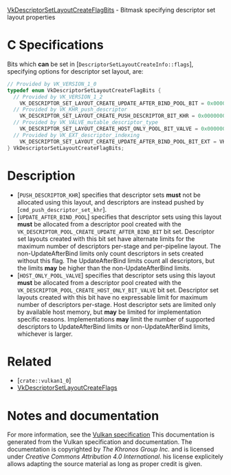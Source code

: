 [VkDescriptorSetLayoutCreateFlagBits](https://www.khronos.org/registry/vulkan/specs/1.3-extensions/man/html/VkDescriptorSetLayoutCreateFlagBits.html) - Bitmask specifying descriptor set layout properties

# C Specifications
Bits which  **can**  be set in
[`DescriptorSetLayoutCreateInfo::flags`], specifying options for
descriptor set layout, are:
```c
// Provided by VK_VERSION_1_0
typedef enum VkDescriptorSetLayoutCreateFlagBits {
  // Provided by VK_VERSION_1_2
    VK_DESCRIPTOR_SET_LAYOUT_CREATE_UPDATE_AFTER_BIND_POOL_BIT = 0x00000002,
  // Provided by VK_KHR_push_descriptor
    VK_DESCRIPTOR_SET_LAYOUT_CREATE_PUSH_DESCRIPTOR_BIT_KHR = 0x00000001,
  // Provided by VK_VALVE_mutable_descriptor_type
    VK_DESCRIPTOR_SET_LAYOUT_CREATE_HOST_ONLY_POOL_BIT_VALVE = 0x00000004,
  // Provided by VK_EXT_descriptor_indexing
    VK_DESCRIPTOR_SET_LAYOUT_CREATE_UPDATE_AFTER_BIND_POOL_BIT_EXT = VK_DESCRIPTOR_SET_LAYOUT_CREATE_UPDATE_AFTER_BIND_POOL_BIT,
} VkDescriptorSetLayoutCreateFlagBits;
```

# Description
- [`PUSH_DESCRIPTOR_KHR`] specifies that descriptor sets  **must**  not be allocated using this layout, and descriptors are instead pushed by [`cmd_push_descriptor_set_khr`].
- [`UPDATE_AFTER_BIND_POOL`] specifies that descriptor sets using this layout  **must**  be allocated from a descriptor pool created with the `VK_DESCRIPTOR_POOL_CREATE_UPDATE_AFTER_BIND_BIT` bit set. Descriptor set layouts created with this bit set have alternate limits for the maximum number of descriptors per-stage and per-pipeline layout. The non-UpdateAfterBind limits only count descriptors in sets created without this flag. The UpdateAfterBind limits count all descriptors, but the limits  **may**  be higher than the non-UpdateAfterBind limits.
- [`HOST_ONLY_POOL_VALVE`] specifies that descriptor sets using this layout  **must**  be allocated from a descriptor pool created with the `VK_DESCRIPTOR_POOL_CREATE_HOST_ONLY_BIT_VALVE` bit set. Descriptor set layouts created with this bit have no expressable limit for maximum number of descriptors per-stage. Host descriptor sets are limited only by available host memory, but  **may**  be limited for implementation specific reasons. Implementations  **may**  limit the number of supported descriptors to UpdateAfterBind limits or non-UpdateAfterBind limits, whichever is larger.

# Related
- [`crate::vulkan1_0`]
- [VkDescriptorSetLayoutCreateFlags]()

# Notes and documentation
For more information, see the [Vulkan specification](https://www.khronos.org/registry/vulkan/specs/1.3-extensions/html/vkspec.html)
This documentation is generated from the Vulkan specification and documentation.
The documentation is copyrighted by *The Khronos Group Inc.* and is licensed under *Creative Commons Attribution 4.0 International*.
his license explicitely allows adapting the source material as long as proper credit is given.
        